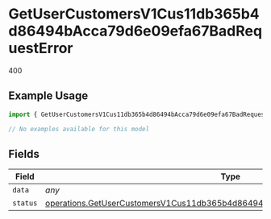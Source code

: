 # GetUserCustomersV1Cus11db365b4d86494bAcca79d6e09efa67BadRequestError

400

## Example Usage

```typescript
import { GetUserCustomersV1Cus11db365b4d86494bAcca79d6e09efa67BadRequestError } from "@dhaba/safepay-ts/models/errors";

// No examples available for this model
```

## Fields

| Field                                                                                                                                                                                | Type                                                                                                                                                                                 | Required                                                                                                                                                                             | Description                                                                                                                                                                          |
| ------------------------------------------------------------------------------------------------------------------------------------------------------------------------------------ | ------------------------------------------------------------------------------------------------------------------------------------------------------------------------------------ | ------------------------------------------------------------------------------------------------------------------------------------------------------------------------------------ | ------------------------------------------------------------------------------------------------------------------------------------------------------------------------------------ |
| `data`                                                                                                                                                                               | *any*                                                                                                                                                                                | :heavy_minus_sign:                                                                                                                                                                   | N/A                                                                                                                                                                                  |
| `status`                                                                                                                                                                             | [operations.GetUserCustomersV1Cus11db365b4d86494bAcca79d6e09efa67BadRequestStatus](../../models/operations/getusercustomersv1cus11db365b4d86494bacca79d6e09efa67badrequeststatus.md) | :heavy_minus_sign:                                                                                                                                                                   | N/A                                                                                                                                                                                  |